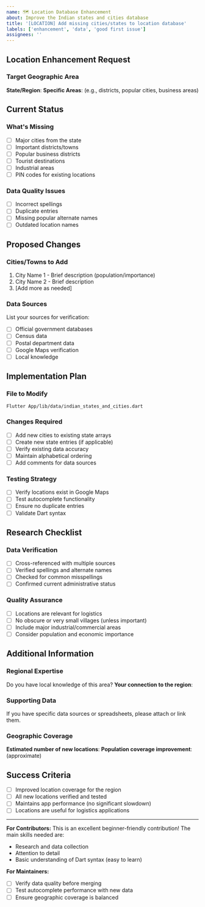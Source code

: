 ```yaml
---
name: 🗺️ Location Database Enhancement
about: Improve the Indian states and cities database
title: '[LOCATION] Add missing cities/states to location database'
labels: ['enhancement', 'data', 'good first issue']
assignees: ''
---
```


## Location Enhancement Request

### Target Geographic Area
**State/Region**: 
**Specific Areas**: (e.g., districts, popular cities, business areas)

## Current Status

### What's Missing
- [ ] Major cities from the state
- [ ] Important districts/towns
- [ ] Popular business districts
- [ ] Tourist destinations
- [ ] Industrial areas
- [ ] PIN codes for existing locations

### Data Quality Issues
- [ ] Incorrect spellings
- [ ] Duplicate entries
- [ ] Missing popular alternate names
- [ ] Outdated location names

## Proposed Changes

### Cities/Towns to Add
1. City Name 1 - Brief description (population/importance)
2. City Name 2 - Brief description
3. [Add more as needed]

### Data Sources
List your sources for verification:
- [ ] Official government databases
- [ ] Census data
- [ ] Postal department data
- [ ] Google Maps verification
- [ ] Local knowledge

## Implementation Plan

### File to Modify
`Flutter App/lib/data/indian_states_and_cities.dart`

### Changes Required
- [ ] Add new cities to existing state arrays
- [ ] Create new state entries (if applicable)
- [ ] Verify existing data accuracy
- [ ] Maintain alphabetical ordering
- [ ] Add comments for data sources

### Testing Strategy
- [ ] Verify locations exist in Google Maps
- [ ] Test autocomplete functionality
- [ ] Ensure no duplicate entries
- [ ] Validate Dart syntax

## Research Checklist

### Data Verification
- [ ] Cross-referenced with multiple sources
- [ ] Verified spellings and alternate names
- [ ] Checked for common misspellings
- [ ] Confirmed current administrative status

### Quality Assurance
- [ ] Locations are relevant for logistics
- [ ] No obscure or very small villages (unless important)
- [ ] Include major industrial/commercial areas
- [ ] Consider population and economic importance

## Additional Information

### Regional Expertise
Do you have local knowledge of this area? 
**Your connection to the region**: 

### Supporting Data
If you have specific data sources or spreadsheets, please attach or link them.

### Geographic Coverage
**Estimated number of new locations**: 
**Population coverage improvement**: (approximate)

## Success Criteria

- [ ] Improved location coverage for the region
- [ ] All new locations verified and tested
- [ ] Maintains app performance (no significant slowdown)
- [ ] Locations are useful for logistics applications

---

**For Contributors:**
This is an excellent beginner-friendly contribution! The main skills needed are:
- Research and data collection
- Attention to detail
- Basic understanding of Dart syntax (easy to learn)

**For Maintainers:**
- [ ] Verify data quality before merging
- [ ] Test autocomplete performance with new data
- [ ] Ensure geographic coverage is balanced
